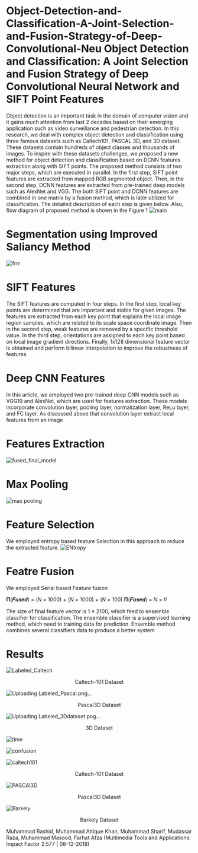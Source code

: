 # Object-Detection-and-Classification-A-Joint-Selection-and-Fusion-Strategy-of-Deep-Convolutional-Neu Object Detection and Classification: A Joint Selection and Fusion Strategy of Deep Convolutional Neural Network and SIFT Point Features

Object detection is an important task in the domain of computer vision and it gains much attention from last 2 decades based on their emerging application such as video surveillance and pedestrian detection. In this research, we deal with complex object detection and classification using three famous datasets such as Caltech101, PASCAL 3D, and 3D dataset. These datasets contain hundreds of object classes and thousands of images. To inspire with these datasets challenges, we proposed a new method for object detection and classification based on DCNN features extraction along with SIFT points. The proposed method consists of two major steps, which are executed in parallel. In the first step, SIFT point features are extracted from mapped RGB segmented object. Then, in the second step, DCNN features are extracted from pre-trained deep models such as AlexNet and VGG. The both SIFT point and DCNN features are combined in one matrix by a fusion method, which is later utilized for classification. The detailed description of each step is given below. Also, flow diagram of proposed method is shown in the Figure 1
![main](https://user-images.githubusercontent.com/25412736/165833103-2b8d62dc-6367-4464-84f9-0d9699981592.jpg)

# Segmentation using Improved Saliancy Method

![frrr](https://user-images.githubusercontent.com/25412736/165833373-0f131af6-fe4b-4285-8a0d-037d9115a4bd.jpg)

# SIFT Features
The SIFT features are computed in four steps. In the first step, local key points are determined that are important and stable for given images. The features
are extracted from each key point that explains the local image region samples, which are related to its scale space coordinate image. Then in the second step, weak features are removed by a specific threshold value. In the third step, orientations are assigned to each key point based on local image gradient directions. Finally, 1x128 dimensional feature vector is obtained and perform bilinear interpolation to improve the robustness of features

# Deep CNN Features
In this article, we employed two pre-trained deep CNN models such as VGG19 and AlexNet, which are used for features extraction. These models incorporate convolution layer, pooling layer, normalization layer, ReLu layer, and FC layer. As discussed above that convolution layer extract local features from an
image

# Features Extraction

![fused_final_model](https://user-images.githubusercontent.com/25412736/165833120-00538d95-86b3-455f-87f8-2a590b0199ce.png)

# Max Pooling
![max pooling](https://user-images.githubusercontent.com/25412736/165833825-f3a55557-8005-45d5-bdbd-61d30ac069c2.png)


# Feature Selection
We employed entropy based feature Selection in this approach to reduce the extracted feature.
![ENtropy](https://user-images.githubusercontent.com/25412736/177400790-8d56f56e-6725-4ee1-9ab5-e3108851ab81.png)


# Featre Fusion
We employed Serial based Feature fusion

𝚷(𝑭𝒖𝒔𝒆𝒅) = (𝑁 × 1000) + (𝑁 × 1000) + (𝑁 × 100)
𝚷(𝑭𝒖𝒔𝒆𝒅) = 𝑁 × 𝑓𝑖

The size of final feature vector is 1 × 2100, which feed to ensemble classifier for classification. The ensemble classifier is a supervised learning method, which need to training data for prediction. Ensemble method combines several classifiers data to produce a better system

# Results

![Labeled_Caltech](https://user-images.githubusercontent.com/25412736/165834152-3239e7f0-e4be-4ab3-bf08-02a1448b91fe.png)
<br><center>Caltech-101 Dataset</center>

![Uploading Labeled_Pascal.png…]()
<br><center>Pascal3D Dataset</center>

![Uploading Labeled_3Ddataset.png…]()
<br><center>3D Dataset</center>

![time](https://user-images.githubusercontent.com/25412736/165834086-b5ff6d1a-cdbb-4a97-9c51-f3b7df6af1e7.jpg)

![confusion](https://user-images.githubusercontent.com/25412736/165834228-60473efa-4334-4c62-8289-f1c7190a88a6.jpg)

![caltech101](https://user-images.githubusercontent.com/25412736/165834261-d3c59dc2-54eb-48f0-acb1-70fb08e50b1d.jpg)
<br><center>Caltech-101 Dataset</center>

![PASCAl3D](https://user-images.githubusercontent.com/25412736/165834267-96182f58-ceeb-4c00-b366-48b654193b1f.jpg)
<br><center>Pascal3D Dataset</center>

![Barkely](https://user-images.githubusercontent.com/25412736/165834279-b80ccbdd-200a-4077-a1f5-1299923216f3.jpg)
<br><center>Barkely Dataset </center>

Muhammad Rashid, Muhammad Attique Khan, Muhammad Sharif, Mudassar Raza, Muhammad Masood, Farhat Afza (Multimedia Tools and Applications: Impact Factor 2.577 | 08-12-2018) 


